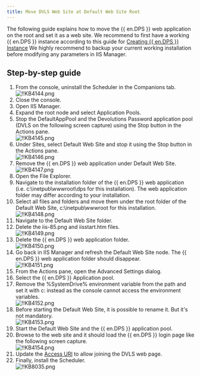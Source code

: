 ```yaml
---
title: Move DVLS Web Site at Default Web Site Root
---
```

The following guide explains how to move the {{ en.DPS }} web application on the root and set it as a web site. We recommend to first have a working {{ en.DPS }} instance according to this guide for [Creating {{ en.DPS }} Instance](/server/installation/create-server-instance/) We highly recommend to backup your current working installation before modifying any parameters in IIS Manager.

## Step-by-step guide

1. From the console, uninstall the Scheduler in the Companions tab.  
![!!KB4144.png](/img/en/kb/KB4144.png)
1. Close the console.
1. Open IIS Manager.
1. Expand the root node and select Application Pools.
1. Stop the DefaultAppPool and the Devolutions Password application pool (DVLS on the following screen capture) using the Stop button in the Actions pane.  
![!!KB4145.png](/img/en/kb/KB4145.png)
1. Under Sites, select Default Web Site and stop it using the Stop button in the Actions pane.  
![!!KB4146.png](/img/en/kb/KB4146.png)
1. Remove the {{ en.DPS }} web application under Default Web Site.  
![!!KB4147.png](/img/en/kb/KB4147.png)
1. Open the File Explorer.
1. Navigate to the installation folder of the {{ en.DPS }} web application (i.e. c:\inetpub\wwwroot\dps for this installation). The web application folder may differ according to your installation.
1. Select all files and folders and move them under the root folder of the Default Web Site, c:\inetpub\wwwroot for this installation.  
![!!KB4148.png](/img/en/kb/KB4148.png)
1. Navigate to the Default Web Site folder.
1. Delete the iis-85.png and iisstart.htm files.  
![!!KB4149.png](/img/en/kb/KB4149.png)
1. Delete the {{ en.DPS }} web application folder.  
![!!KB4150.png](/img/en/kb/KB4150.png)
1. Go back in IIS Manager and refresh the Default Web Site node. The {{ en.DPS }} web application folder should disappear.  
![!!KB4151.png](/img/en/kb/KB4151.png)
1. From the Actions pane, open the Advanced Settings dialog.
1. Select the {{ en.DPS }} Application pool.
1. Remove the %SystemDrive% environment variable from the path and set it with c: instead as the console cannot access the environment variables.  
![!!KB4152.png](/img/en/kb/KB4152.png)
1. Before starting the Default Web Site, it is possible to rename it. But it's not mandatory.  
![!!KB4153.png](/img/en/kb/KB4153.png)
1. Start the Default Web Site and the {{ en.DPS }} application pool.
1. Browse to the web site and it should load the {{ en.DPS }} login page like the following screen capture.  
![!!KB4154.png](/img/en/kb/KB4154.png)
1. Update the [Access URI](https://docs.devolutions.net/kb/devolutions-server/knowledge-base/access-uri/) to allow joining the DVLS web page. 
1. Finally, install the Scheduler.  
![!!KB8035.png](/img/en/kb/KB8035.png)

